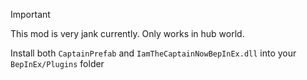 > [!IMPORTANT]  
> This mod is very jank currently. Only works in hub world.

Install both `CaptainPrefab` and `IamTheCaptainNowBepInEx.dll` into your `BepInEx/Plugins` folder